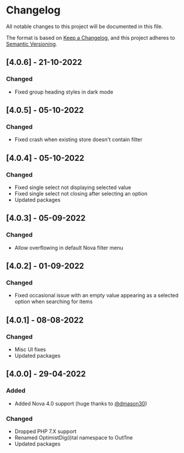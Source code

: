 # Changelog

All notable changes to this project will be documented in this file.

The format is based on [Keep a Changelog](https://keepachangelog.com/en/1.0.0/),
and this project adheres to [Semantic Versioning](https://semver.org/spec/v2.0.0.html).

## [4.0.6] - 21-10-2022

### Changed

- Fixed group heading styles in dark mode

## [4.0.5] - 05-10-2022

### Changed

- Fixed crash when existing store doesn't contain filter

## [4.0.4] - 05-10-2022

### Changed

- Fixed single select not displaying selected value
- Fixed single select not closing after selecting an option
- Updated packages

## [4.0.3] - 05-09-2022

### Changed

- Allow overflowing in default Nova filter menu

## [4.0.2] - 01-09-2022

### Changed

- Fixed occasional issue with an empty value appearing as a selected option when searching for items

## [4.0.1] - 08-08-2022

### Changed

- Misc UI fixes
- Updated packages

## [4.0.0] - 29-04-2022

### Added

- Added Nova 4.0 support (huge thanks to [@dmason30](https://github.com/dmason30))

### Changed

- Dropped PHP 7.X support
- Renamed OptimistDig(i)tal namespace to Outl1ne
- Updated packages
